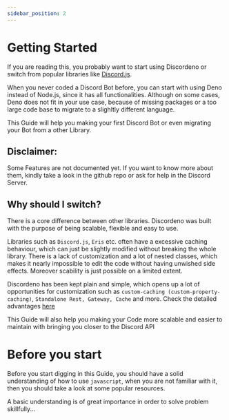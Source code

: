 ```yaml
---
sidebar_position: 2
---
```


# Getting Started

If you are reading this, you probably want to start using Discordeno or switch from popular libraries like [Discord.js](https://discord.js.org/).

When you never coded a Discord Bot before, you can start with using Deno instead of Node.js, since it has all functionalities. Although on some cases, Deno does not fit in your use case, because of missing packages or a too large code base to migrate to a slighltly different language.

This Guide will help you making your first Discord Bot or even migrating your Bot from a other Library.

## Disclaimer:
Some Features are not documented yet. If you want to know more about them, kindly take a look in the github repo or ask for help in the Discord Server.

## Why should I switch?
There is a core difference between other libraries. Discordeno was built with the purpose of being scalable, flexible and easy to use.

Libraries such as `Discord.js`, `Eris` etc. often have a excessive caching behaviour, which can just be slightly modified without breaking the whole library. 
There is a lack of customization and a lot of nested classes, which makes it nearly impossible to edit the code without having unwished side effects.
Moreover scability is just possible on a limited extent.

Discordeno has been kept plain and simple, which opens up a lot of opportunities for customization such as `custom-caching (custom-property-caching)`, `Standalone Rest, Gateway, Cache` and more.
Check the detailed advantages [here](https://github.com/discordeno/discordeno)

This Guide will also help you making your Code more scalable and easier to maintain with bringing you closer to the Discord API

# Before you start
Before you start digging in this Guide, you should have a solid understanding of how to use `javascript`, when you are not familiar with it, then you should take a look at some popular resources.

A basic understanding is of great importance in order to solve problem skillfully...



